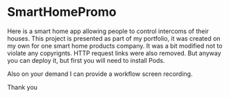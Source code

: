 # SmartHomePromo

Here is a smart home app allowing people to control intercoms of their houses. This project is presented as part of my portfolio, it was created on my own for one smart home products company. It was a bit modified not to violate any copyrignts.  HTTP request links were also removed. But anyway you can deploy it, but first you will need to install Pods.

Also on your demand I can provide a workflow screen recording.

Thank you

